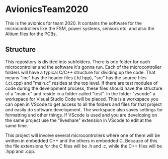 # AvionicsTeam2020
This is the avionics for team 2020. It contains the software for the microcontrollers like the FSM, power systems, sensors etc. and also the Altium files for the PCBs.

## Structure
This repository is divided into subfolders. There is one folder for each microcontroller and the software it's gonna run. Each of the microcontroller folders will have a typical C/C++ structure for dividing up the code. That means "inc" has the header files (.h/.hpp), "src" has the source files (.c/.cpp) and "main.c" resides at the top level. If there are test modules of code during the development process, these files should have the structure of a "main.c" and reside in a folder called "test". In the folder "vscode" a workspace for Visual Studio Code will be placed. This is a workspace you can open in VScode to get access to all the folders and files for that project and easily do software development. The workspace also saves settings for formatting and other things. If VScode is used and you are developing on the same project use the "liveshare" extension in VScode to edit at the same time.

This project will involve several microcontrollers where one of them will be written in embedded C++ and the others in embedded C. Because of this the file extensions for the C files will be .h and .c, while the C++ files will be .hpp and .cpp.
